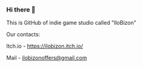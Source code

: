 ### Hi there 👋
This is GitHub of indie game studio called "IloBizon"

Our contacts:

Itch.io - https://ilobizon.itch.io/

Mail - ilobizonoffers@gmail.com

<!--
**IloBizon/IloBizon** is a ✨ _special_ ✨ repository because its `README.md` (this file) appears on your GitHub profile.

Here are some ideas to get you started:

- 🔭 I’m currently working on ...
- 🌱 I’m currently learning ...
- 👯 I’m looking to collaborate on ...
- 🤔 I’m looking for help with ...
- 💬 Ask me about ...
- 📫 How to reach me: ...
- 😄 Pronouns: ...
- ⚡ Fun fact: ...
-->

